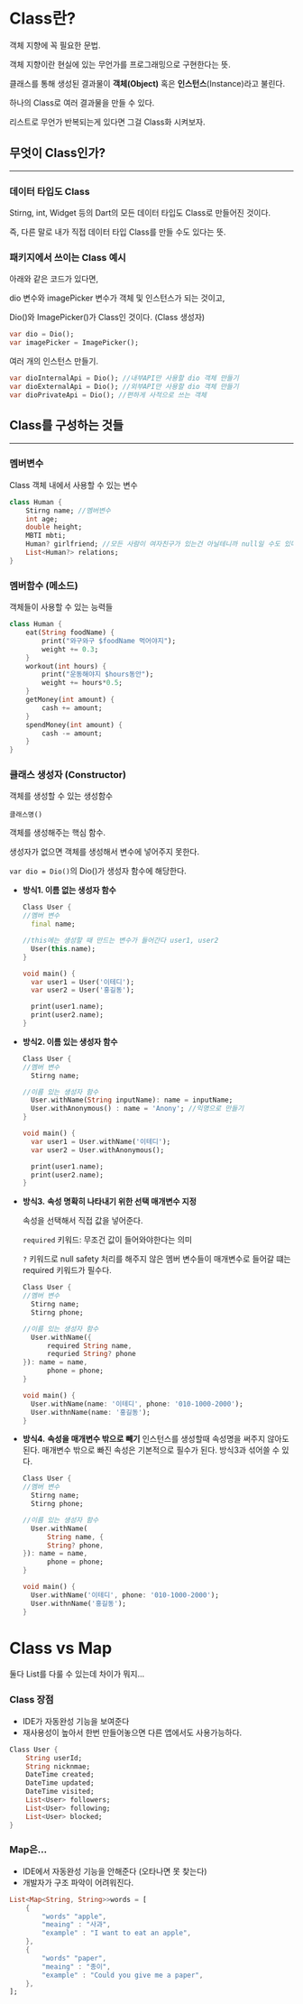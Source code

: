 # Class란?

객체 지향에 꼭 필요한 문법.

객체 지향이란 현실에 있는 무언가를 프로그래밍으로 구현한다는 뜻.

클래스를 통해 생성된 결과물이 **객체(Object)** 혹은 **인스턴스**(Instance)라고 불린다.

하나의 Class로 여러 결과물을 만들 수 있다.

리스트로 무언가 반복되는게 있다면 그걸 Class화 시켜보자.

## 무엇이 Class인가?

---

### 데이터 타입도 Class

Stirng, int, Widget 등의 Dart의 모든 데이터 타입도 Class로 만들어진 것이다.

즉, 다른 말로 내가 직접 데이터 타입 Class를 만들 수도 있다는 뜻.

### 패키지에서 쓰이는 Class 예시

아래와 같은 코드가 있다면,

dio 변수와 imagePicker 변수가 객체 및 인스턴스가 되는 것이고,

Dio()와 ImagePicker()가 Class인 것이다. (Class 생성자)

```dart
var dio = Dio();
var imagePicker = ImagePicker();
```

여러 개의 인스턴스 만들기.

```dart
var dioInternalApi = Dio(); //내부API만 사용할 dio 객체 만들기
var dioExternalApi = Dio(); //외부API만 사용할 dio 객체 만들기
var dioPrivateApi = Dio(); //편하게 사적으로 쓰는 객체
```

## Class를 구성하는 것들

---

### 멤버변수

Class 객체 내에서 사용할 수 있는 변수

```dart
class Human {
	Stirng name; //멤버변수
	int age;
	double height;
	MBTI mbti;
	Human? girlfriend; //모든 사람이 여자친구가 있는건 아닐테니까 null일 수도 있다는 표시를 해준것
	List<Human?> relations;
}
```

### 멤버함수 (메소드)

객체들이 사용할 수 있는 능력들

```dart
class Human {
	eat(String foodName) {
		print("와구와구 $foodName 먹어야지");
		weight += 0.3;
	}
	workout(int hours) {
		print("운동해야지 $hours동안");
		weight += hours*0.5;
	}
	getMoney(int amount) {
		cash += amount;
	}
	spendMoney(int amount) {
		cash -= amount;
	}
}
```

### 클래스 생성자 (Constructor)

객체를 생성할 수 있는 생성함수

`클래스명()`

객체를 생성해주는 핵심 함수.

생성자가 없으면 객체를 생성해서 변수에 넣어주지 못한다.

`var dio = Dio()`의 Dio()가 생성자 함수에 해당한다.

- **방식1. 이름 없는 생성자 함수**

  ```dart
  Class User {
  //멤버 변수
  	final name;

  //this에는 생성할 때 만드는 변수가 들어간다 user1, user2
  	User(this.name);
  }

  void main() {
  	var user1 = User('이테디');
  	var user2 = User('홍길동');

  	print(user1.name);
  	print(user2.name);
  }
  ```

- **방식2. 이름 있는 생성자 함수**

  ```dart
  Class User {
  //멤버 변수
  	Stirng name;

  //이름 있는 생성자 함수
  	User.withName(String inputName): name = inputName;
  	User.withAnonymous() : name = 'Anony'; //익명으로 만들기
  }

  void main() {
  	var user1 = User.withName('이테디');
  	var user2 = User.withAnonymous();

  	print(user1.name);
  	print(user2.name);
  }
  ```

- **방식3.** **속성 명확히 나타내기 위한 선택 매개변수 지정**

  속성을 선택해서 직접 값을 넣어준다.

  `required` 키워드: 무조건 값이 들어와야한다는 의미

  `?` 키워드로 null safety 처리를 해주지 않은 멤버 변수들이 매개변수로 들어갈 떄는 required 키워드가 필수다.

  ```dart
  Class User {
  //멤버 변수
  	Stirng name;
  	Stirng phone;

  //이름 있는 생성자 함수
  	User.withName({
  		required String name,
  		requried String? phone
  }): name = name,
  		phone = phone;
  }

  void main() {
  	User.withName(name: '이테디', phone: '010-1000-2000');
  	User.withnName(name: '홍길동');
  }
  ```

- **방식4.** **속성을 매개변수 밖으로 빼기**
  인스턴스를 생성할때 속성명을 써주지 않아도 된다.
  매개변수 밖으로 빠진 속성은 기본적으로 필수가 된다.
  방식3과 섞어쓸 수 있다.

  ```dart
  Class User {
  //멤버 변수
  	Stirng name;
  	Stirng phone;

  //이름 있는 생성자 함수
  	User.withName(
  		String name, {
  		String? phone,
  }): name = name,
  		phone = phone;
  }

  void main() {
  	User.withName('이테디', phone: '010-1000-2000');
  	User.withnName('홍길동');
  }
  ```

# Class vs Map

둘다 List를 다룰 수 있는데 차이가 뭐지…

### Class 장점

- IDE가 자동완성 기능을 보여준다
- 재사용성이 높아서 한번 만들어놓으면 다른 앱에서도 사용가능하다.

```dart
Class User {
	String userId;
	String nicknmae;
	DateTime created;
	DateTime updated;
	DateTime visited;
	List<User> followers;
	List<User> following;
	List<User> blocked;
}
```

### Map은…

- IDE에서 자동완성 기능을 안해준다 (오타나면 못 찾는다)
- 개발자가 구조 파악이 어려워진다.

```dart
List<Map<String, String>>words = [
	{
		"words" "apple",
		"meaing" : "사과",
		"example" : "I want to eat an apple",
	},
	{
		"words" "paper",
		"meaing" : "종이",
		"example" : "Could you give me a paper",
	},
];
```
